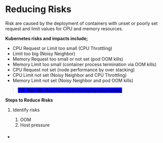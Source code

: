 # Reducing Risks

Risk are caused by the deployment of containers with unset or poorly set request and limit values for CPU and memory resources.

**Kubernetes risks and impacts include;**

* CPU Request or Limit too small (CPU Throttling)
* Limit too big (Noisy Neighbor)
* Memory Request too small or not set (pod OOM kills)
* Memory Limit too small (container process termination via OOM kills)
* CPU Request not set (node performance by over stacking)
* CPU Limit not set (Noisy Neighbor and CPU Throttling)
* Memory Limit not set (Noisy Neighbor and pod OOM kills)

> <mark style="background-color:blue;">TIP: Fix risks first then save money by downsizing</mark>

**Steps to Reduce Risks**

1.  Identify risks

    1. OOM&#x20;
    2. Host pressure





####

*

